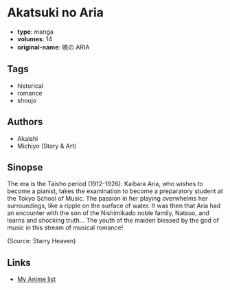 # Akatsuki no Aria

-   **type**: manga
-   **volumes**: 14
-   **original-name**: 暁の ARIA

## Tags

-   historical
-   romance
-   shoujo

## Authors

-   Akaishi
-   Michiyo (Story & Art)

## Sinopse

The era is the Taisho period (1912-1926). Kaibara Aria, who wishes to become a pianist, takes the examination to become a preparatory student at the Tokyo School of Music. The passion in her playing overwhelms her surroundings, like a ripple on the surface of water. It was then that Aria had an encounter with the son of the Nishimikado noble family, Natsuo, and learns and shocking truth... The youth of the maiden blessed by the god of music in this stream of musical romance!

(Source: Starry Heaven)

## Links

-   [My Anime list](https://myanimelist.net/manga/7530/Akatsuki_no_Aria)
